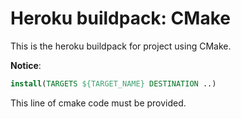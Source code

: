Heroku buildpack: CMake
===================

This is the heroku buildpack for project using CMake.

**Notice**: 
```cmake
install(TARGETS ${TARGET_NAME} DESTINATION ..)
```

This line of cmake code must be provided.